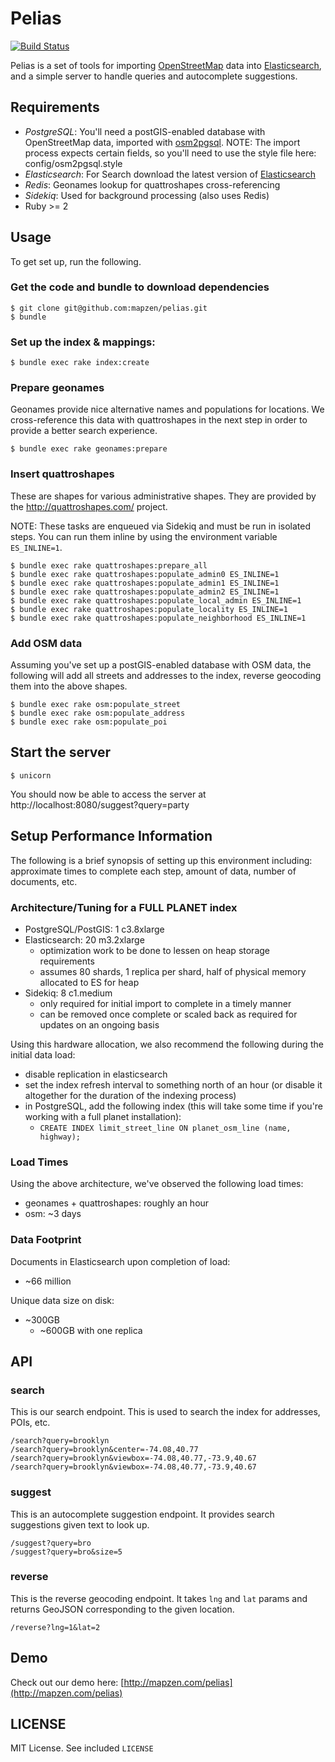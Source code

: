 # Pelias

[![Build Status](https://secure.travis-ci.org/mapzen/pelias.png)](http://travis-ci.org/mapzen/pelias)

Pelias is a set of tools for importing [OpenStreetMap](http://www.openstreetmap.org/) data into [Elasticsearch](http://www.elasticsearch.org/), and a simple server to handle queries and autocomplete suggestions.

## Requirements

* _PostgreSQL_: You'll need a postGIS-enabled database with OpenStreetMap data, imported with [osm2pgsql](http://wiki.openstreetmap.org/wiki/Osm2pgsql).
  NOTE: The import process expects certain fields, so you'll need to use the style file here: config/osm2pgsql.style
* _Elasticsearch_: For Search download the latest version of [Elasticsearch](http://www.elasticsearch.org/download/)
* _Redis_: Geonames lookup for quattroshapes cross-referencing
* _Sidekiq_: Used for background processing (also uses Redis)
* Ruby >= 2

## Usage

To get set up, run the following.

### Get the code and bundle to download dependencies

    $ git clone git@github.com:mapzen/pelias.git
    $ bundle

### Set up the index & mappings:

    $ bundle exec rake index:create

### Prepare geonames

Geonames provide nice alternative names and populations for locations.  We
cross-reference this data with quattroshapes in the next step in order to
provide a better search experience.

    $ bundle exec rake geonames:prepare

### Insert quattroshapes

These are shapes for various administrative shapes. They are provided by the
http://quattroshapes.com/ project.

NOTE: These tasks are enqueued via Sidekiq and must be run in isolated steps.
You can run them inline by using the environment variable `ES_INLINE=1`.

    $ bundle exec rake quattroshapes:prepare_all
    $ bundle exec rake quattroshapes:populate_admin0 ES_INLINE=1
    $ bundle exec rake quattroshapes:populate_admin1 ES_INLINE=1
    $ bundle exec rake quattroshapes:populate_admin2 ES_INLINE=1
    $ bundle exec rake quattroshapes:populate_local_admin ES_INLINE=1
    $ bundle exec rake quattroshapes:populate_locality ES_INLINE=1
    $ bundle exec rake quattroshapes:populate_neighborhood ES_INLINE=1

### Add OSM data

Assuming you've set up a postGIS-enabled database with OSM data, the following
will add all streets and addresses to the index, reverse geocoding them into
the above shapes.

    $ bundle exec rake osm:populate_street
    $ bundle exec rake osm:populate_address
    $ bundle exec rake osm:populate_poi

## Start the server

    $ unicorn

You should now be able to access the server at http://localhost:8080/suggest?query=party

## Setup Performance Information

The following is a brief synopsis of setting up this environment including: approximate times to complete each step, amount of data, number of documents, etc.

### Architecture/Tuning for a FULL PLANET index

* PostgreSQL/PostGIS: 1 c3.8xlarge
* Elasticsearch: 20 m3.2xlarge
  * optimization work to be done to lessen on heap storage requirements
  * assumes 80 shards, 1 replica per shard, half of physical memory allocated to ES for heap
* Sidekiq: 8 c1.medium
  * only required for initial import to complete in a timely manner
  * can be removed once complete or scaled back as required for updates on an ongoing basis

Using this hardware allocation, we also recommend the following during the initial data load:
* disable replication in elasticsearch
* set the index refresh interval to something north of an hour (or disable it altogether for the duration of the indexing process)
* in PostgreSQL, add the following index (this will take some time if you're working with a full planet installation):
  * `CREATE INDEX limit_street_line ON planet_osm_line (name, highway);`

### Load Times

Using the above architecture, we've observed the following load times:
* geonames + quattroshapes: roughly an hour
* osm: ~3 days

### Data Footprint

Documents in Elasticsearch upon completion of load:
* ~66 million

Unique data size on disk:
* ~300GB
  * ~600GB with one replica

## API

### search

This is our search endpoint.  This is used to search the index for addresses,
POIs, etc.

```
/search?query=brooklyn
/search?query=brooklyn&center=-74.08,40.77
/search?query=brooklyn&viewbox=-74.08,40.77,-73.9,40.67
/search?query=brooklyn&viewbox=-74.08,40.77,-73.9,40.67
```

### suggest

This is an autocomplete suggestion endpoint.  It provides search suggestions
given text to look up.

```
/suggest?query=bro
/suggest?query=bro&size=5
```

### reverse

This is the reverse geocoding endpoint.  It takes `lng` and `lat` params and
returns GeoJSON corresponding to the given location.

```
/reverse?lng=1&lat=2
```

## Demo

Check out our demo here: [http://mapzen.com/pelias](http://mapzen.com/pelias)

## LICENSE

MIT License.  See included `LICENSE`

